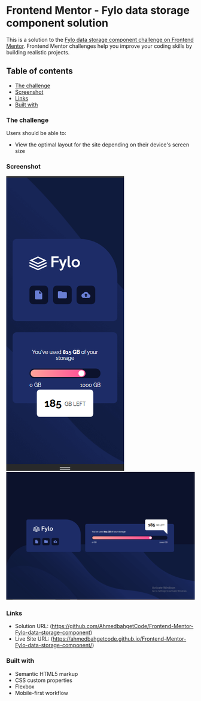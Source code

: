 # Frontend Mentor - Fylo data storage component solution

This is a solution to the [Fylo data storage component challenge on Frontend Mentor](https://www.frontendmentor.io/challenges/fylo-data-storage-component-1dZPRbV5n). Frontend Mentor challenges help you improve your coding skills by building realistic projects. 

## Table of contents

  - [The challenge](#the-challenge)
  - [Screenshot](#screenshot)
  - [Links](#links)
  - [Built with](#built-with)


### The challenge

Users should be able to:

- View the optimal layout for the site depending on their device's screen size

### Screenshot

![](design/mobile-design.png)
![](design/desktop-design.png)

### Links

- Solution URL: (https://github.com/AhmedbahgetCode/Frontend-Mentor-Fylo-data-storage-component)
- Live Site URL: (https://ahmedbahgetcode.github.io/Frontend-Mentor-Fylo-data-storage-component/)


### Built with

- Semantic HTML5 markup
- CSS custom properties
- Flexbox
- Mobile-first workflow
